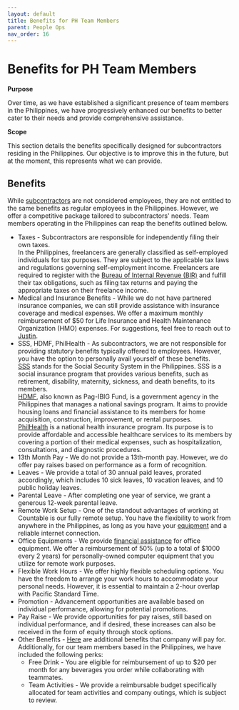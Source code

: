 ```yaml
---
layout: default
title: Benefits for PH Team Members
parent: People Ops
nav_order: 16
---
```


# Benefits for PH Team Members


**Purpose**

Over time, as we have established a significant presence of team members in the Philippines, we have progressively enhanced our benefits to better cater to their needs and provide comprehensive assistance.

**Scope**

This section details the benefits specifically designed for subcontractors residing in the Philippines. Our objective is to improve this in the future, but at the moment, this represents what we can provide.

## Benefits

While [subcontractors](https://countable-web.github.io/ops/peopleops/SUBCONTRACTOR_AGREEMENT/#term) are not considered employees, they are not entitled to the same benefits as regular employees in the Philippines. However, we offer a competitive package tailored to subcontractors' needs.
Team members operating in the Philippines can reap the benefits outlined below. 

- Taxes - Subcontractors are responsible for independently filing their own taxes. <br> In the Philippines, freelancers are generally classified as self-employed individuals for tax purposes. They are subject to the applicable tax laws and regulations governing self-employment income. Freelancers are required to register with the [Bureau of Internal Revenue (BIR)](https://www.bir.gov.ph/index.php/eservices.html) and fulfill their tax obligations, such as filing tax returns and paying the appropriate taxes on their freelance income. 
- Medical and Insurance Benefits  - While we do not have partnered insurance companies, we can still provide assistance with insurance coverage and medical expenses. We offer a maximum monthly reimbursement of $50 for Life Insurance and Health Maintenance Organization (HMO) expenses. For suggestions, feel free to reach out to [Justin](mailto:justin@countable.ca).
- SSS, HDMF, PhilHealth - As subcontractors, we are not responsible for providing statutory benefits typically offered to employees. However, you have the option to personally avail yourself of these benefits. <br> [SSS](https://www.sss.gov.ph/) stands for the Social Security System in the Philippines. SSS is a social insurance program that provides various benefits, such as retirement, disability, maternity, sickness, and death benefits, to its members. <br> [HDMF](https://www.pagibigfundservices.com/), also known as Pag-IBIG Fund, is a government agency in the Philippines that manages a national savings program. It aims to provide housing loans and financial assistance to its members for home acquisition, construction, improvement, or rental purposes. <br> [PhilHealth](https://www.philhealth.gov.ph/) is a national health insurance program. Its purpose is to provide affordable and accessible healthcare services to its members by covering a portion of their medical expenses, such as hospitalization, consultations, and diagnostic procedures.
- 13th Month Pay - We do not provide a 13th-month pay. However, we do offer pay raises based on performance as a form of recognition.
- Leaves - We provide a total of 30 annual paid leaves, prorated accordingly, which includes 10 sick leaves, 10 vacation leaves, and 10 public holiday leaves.
- Parental Leave - After completing one year of service, we grant a generous 12-week parental leave.
- Remote Work Setup - One of the standout advantages of working at Countable is our fully remote setup. You have the flexibility to work from anywhere in the Philippines, as long as you have your [equipment](https://countable-web.github.io/ops/peopleops/SETTING_UP/#equipment-requirements) and a reliable internet connection.
- Office Equipments - We provide [financial assistance](https://countable-web.github.io/ops/peopleops/EXPENSES/#equipment-expenses) for office equipment. We offer a reimbursement of 50% (up to a total of $1000 every 2 years) for personally-owned computer equipment that you utilize for remote work purposes.
- Flexible Work Hours - We offer highly flexible scheduling options. You have the freedom to arrange your work hours to accommodate your personal needs. However, it is essential to maintain a 2-hour overlap with Pacific Standard Time.
- Promotion - Advancement opportunities are available based on individual performance, allowing for potential promotions.
- Pay Raise - We provide opportunities for pay raises, still based on individual performance, and if desired, these increases can also be received in the form of equity through stock options.
- Other Benefits - [Here](https://countable-web.github.io/ops/peopleops/EXPENSES/#examples-of-things-the-company-will-pay-for) are additional benefits that company will pay for.  Additionally, for our team members based in the Philippines, we have included the following perks:
  - Free Drink - You are eligible for reimbursement of up to $20 per month for any beverages you order while collaborating with teammates.
  - Team Activities - We provide a reimbursable budget specifically allocated for team activities and company outings, which is subject to review.

